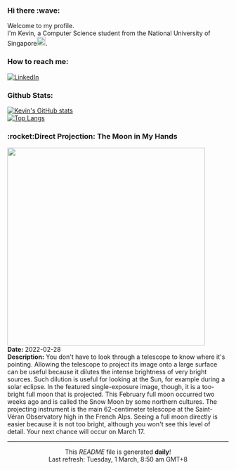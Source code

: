 <h3>Hi there :wave:</h3>

Welcome to my profile.   
I'm Kevin, a Computer Science student from the National University of Singapore<img src="https://img.icons8.com/color/96/000000/singapore-circular.png" width="20px"/>.</p>

<h3>How to reach me: </h3>
<a href="https://www.linkedin.com/in/kevin-foong/"><img alt="LinkedIn" src="https://img.shields.io/badge/linkedin-%230077B5.svg?&style=for-the-badge&logo=linkedin&logoColor=white" /></a> 

<h3>Github Stats: </h3> 

[![Kevin's GitHub stats](https://github-readme-stats.vercel.app/api?username=kevin9foong&theme=tokyonight)](https://github.com/anuraghazra/github-readme-stats) <br/>
[![Top Langs](https://github-readme-stats.vercel.app/api/top-langs/?username=kevin9foong&layout=compact&theme=tokyonight)](https://github.com/anuraghazra/github-readme-stats)

<h3>:rocket:Direct Projection: The Moon in My Hands</h3> 
<img width="450" src="https:&#x2F;&#x2F;apod.nasa.gov&#x2F;apod&#x2F;image&#x2F;2202&#x2F;MoonHands_Graphy_960.jpg" /><br/>
<b>Date:</b> 2022-02-28<br/>
<b>Description:</b> You don&#39;t have to look through a telescope to know where it&#39;s pointing. Allowing the telescope to project its image onto a large surface can be useful because it dilutes the intense brightness of very bright sources. Such dilution is useful for looking at the Sun, for example during a solar eclipse. In the featured single-exposure image, though, it is a too-bright full moon that is projected. This February full moon occurred two weeks ago and is called the Snow Moon by some northern cultures.  The projecting instrument is the main 62-centimeter telescope at the Saint-Véran Observatory high in the French Alps. Seeing a full moon directly is easier because it is not too bright, although you won&#39;t see this level of detail.  Your next chance will occur on March 17.<br/>

------------
<p align="center">This <i>README</i> file is generated <b>daily</b>!</br>
Last refresh: Tuesday, 1 March, 8:50 am GMT+8<br />